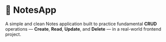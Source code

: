 # 📝 NotesApp

A simple and clean Notes application built to practice fundamental **CRUD** operations — **Create**, **Read**, **Update**, and **Delete** — in a real-world frontend project.
